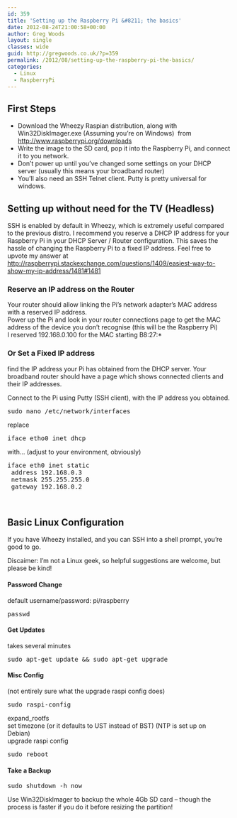 ```yaml
---
id: 359
title: 'Setting up the Raspberry Pi &#8211; the basics'
date: 2012-08-24T21:00:58+00:00
author: Greg Woods
layout: single
classes: wide
guid: http://gregwoods.co.uk/?p=359
permalink: /2012/08/setting-up-the-raspberry-pi-the-basics/
categories:
  - Linux
  - RaspberryPi
---
```

## First Steps

  * Download the Wheezy Raspian distribution, along with Win32DiskImager.exe (Assuming you’re on Windows)  from <a title=" http://www.raspberrypi.org/downloads" href=" http://www.raspberrypi.org/downloads" target="_blank">http://www.raspberrypi.org/downloads</a>
  * Write the image to the SD card, pop it into the Raspberry Pi, and connect it to you network.
  * Don’t power up until you’ve changed some settings on your DHCP server (usually this means your broadband router)
  * You’ll also need an SSH Telnet client. Putty is pretty universal for windows.

## Setting up without need for the TV (Headless)

SSH is enabled by default in Wheezy, which is extremely useful compared to the previous distro. I recommend you reserve a DHCP IP address for your Raspberry Pi in your DHCP Server / Router configuration. This saves the hassle of changing the Raspberry Pi to a fixed IP address. Feel free to upvote my answer at http://raspberrypi.stackexchange.com/questions/1409/easiest-way-to-show-my-ip-address/1481#1481

### Reserve an IP address on the Router

Your router should allow linking the Pi’s network adapter’s MAC address with a reserved IP address.  
Power up the Pi and look in your router connections page to get the MAC address of the device you don’t recognise (this will be the Raspberry Pi)  
I reserved 192.168.0.100 for the MAC starting B8:27:*

### Or Set a Fixed IP address

find the IP address your Pi has obtained from the DHCP server. Your broadband router should have a page which shows connected clients and their IP addresses.

Connect to the Pi using Putty (SSH client), with the IP address you obtained.

<pre>sudo nano /etc/network/interfaces</pre>

replace

<pre>iface etho0 inet dhcp</pre>

with&#8230; (adjust to your environment, obviously)

<pre>iface eth0 inet static
 address 192.168.0.3
 netmask 255.255.255.0
 gateway 192.168.0.2</pre>

&nbsp;

## Basic Linux Configuration

If you have Wheezy installed, and you can SSH into a shell prompt, you’re good to go.

Discaimer: I’m not a Linux geek, so helpful suggestions are welcome, but please be kind!

#### Password Change

default username/password: pi/raspberry

<pre>passwd</pre>

#### Get Updates

takes several minutes

<pre>sudo apt-get update && sudo apt-get upgrade</pre>

#### Misc Config

(not entirely sure what the upgrade raspi config does)

<pre>sudo raspi-config</pre>

expand_rootfs  
set timezone (or it defaults to UST instead of BST) (NTP is set up on Debian)  
upgrade raspi config

<pre>sudo reboot</pre>

#### Take a Backup

<pre>sudo shutdown -h now</pre>

Use Win32DiskImager to backup the whole 4Gb SD card &#8211; though the process is faster if you do it before resizing the partition!